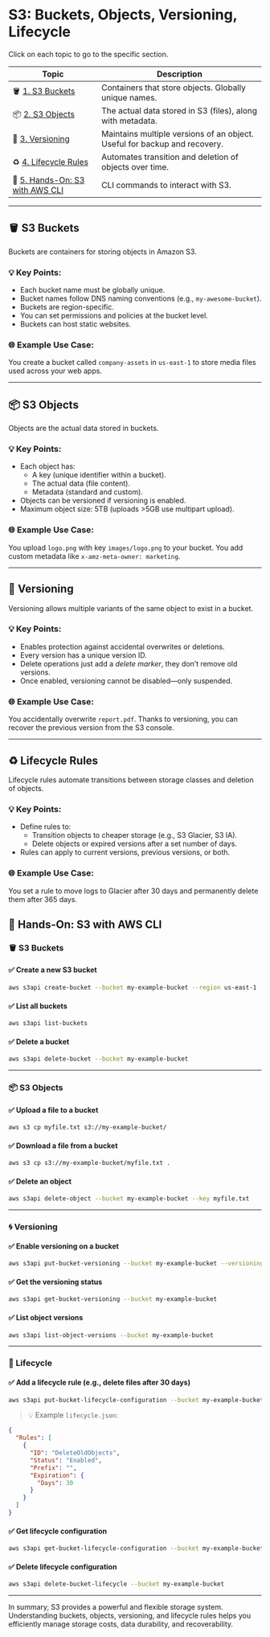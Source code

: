 # S3: Buckets, Objects, Versioning, Lifecycle

Click on each topic to go to the specific section.

| **Topic** | **Description** |
|----------|-----------------|
| 🪣 [1. S3 Buckets](#-s3-buckets) | Containers that store objects. Globally unique names. |
| 📦 [2. S3 Objects](#-s3-objects) | The actual data stored in S3 (files), along with metadata. |
| 🔁 [3. Versioning](#-versioning) | Maintains multiple versions of an object. Useful for backup and recovery. |
| ♻️ [4. Lifecycle Rules](#-lifecycle-rules) | Automates transition and deletion of objects over time. |
| 🔧 [5. Hands-On: S3 with AWS CLI](#-hands-on-s3-with-aws-cli) | CLI commands to interact with S3. |


---

## 🪣 S3 Buckets

Buckets are containers for storing objects in Amazon S3.

### 💡 Key Points:
- Each bucket name must be globally unique.
- Bucket names follow DNS naming conventions (e.g., `my-awesome-bucket`).
- Buckets are region-specific.
- You can set permissions and policies at the bucket level.
- Buckets can host static websites.

### 🌐 Example Use Case:
You create a bucket called `company-assets` in `us-east-1` to store media files used across your web apps.

---

## 📦 S3 Objects

Objects are the actual data stored in buckets.

### 💡 Key Points:
- Each object has:
  - A key (unique identifier within a bucket).
  - The actual data (file content).
  - Metadata (standard and custom).
- Objects can be versioned if versioning is enabled.
- Maximum object size: 5TB (uploads >5GB use multipart upload).

### 🌐 Example Use Case:
You upload `logo.png` with key `images/logo.png` to your bucket. You add custom metadata like `x-amz-meta-owner: marketing`.

---

## 🔁 Versioning

Versioning allows multiple variants of the same object to exist in a bucket.

### 💡 Key Points:
- Enables protection against accidental overwrites or deletions.
- Every version has a unique version ID.
- Delete operations just add a *delete marker*, they don’t remove old versions.
- Once enabled, versioning cannot be disabled—only suspended.

### 🌐 Example Use Case:
You accidentally overwrite `report.pdf`. Thanks to versioning, you can recover the previous version from the S3 console.

---

## ♻ Lifecycle Rules

Lifecycle rules automate transitions between storage classes and deletion of objects.

### 💡 Key Points:
- Define rules to:
  - Transition objects to cheaper storage (e.g., S3 Glacier, S3 IA).
  - Delete objects or expired versions after a set number of days.
- Rules can apply to current versions, previous versions, or both.

### 🌐 Example Use Case:
You set a rule to move logs to Glacier after 30 days and permanently delete them after 365 days.


## 🔧 Hands-On: S3 with AWS CLI

### 🪣 S3 Buckets

#### ✅ Create a new S3 bucket
```bash
aws s3api create-bucket --bucket my-example-bucket --region us-east-1
```
#### ✅ List all buckets
```bash
aws s3api list-buckets
```
#### ✅ Delete a bucket
```bash
aws s3api delete-bucket --bucket my-example-bucket
```
---

### 📦 S3 Objects

#### ✅ Upload a file to a bucket
```bash
aws s3 cp myfile.txt s3://my-example-bucket/
```
#### ✅ Download a file from a bucket
```bash
aws s3 cp s3://my-example-bucket/myfile.txt .
```
#### ✅ Delete an object
```bash
aws s3api delete-object --bucket my-example-bucket --key myfile.txt
```
---

### 🌀 Versioning

#### ✅ Enable versioning on a bucket
```bash
aws s3api put-bucket-versioning --bucket my-example-bucket --versioning-configuration Status=Enabled
```
#### ✅ Get the versioning status
```bash
aws s3api get-bucket-versioning --bucket my-example-bucket
```
#### ✅ List object versions
```bash
aws s3api list-object-versions --bucket my-example-bucket
```
---

### 📆 Lifecycle

#### ✅ Add a lifecycle rule (e.g., delete files after 30 days)
```bash
aws s3api put-bucket-lifecycle-configuration --bucket my-example-bucket --lifecycle-configuration file://lifecycle.json
```
> 💡 Example `lifecycle.json`:
```json
{
  "Rules": [
    {
      "ID": "DeleteOldObjects",
      "Status": "Enabled",
      "Prefix": "",
      "Expiration": {
        "Days": 30
      }
    }
  ]
}
```

#### ✅ Get lifecycle configuration
```bash
aws s3api get-bucket-lifecycle-configuration --bucket my-example-bucket
```

#### ✅ Delete lifecycle configuration
```bash
aws s3api delete-bucket-lifecycle --bucket my-example-bucket
```

---

In summary, S3 provides a powerful and flexible storage system. Understanding buckets, objects, versioning, and lifecycle rules helps you efficiently manage storage costs, data durability, and recoverability.
